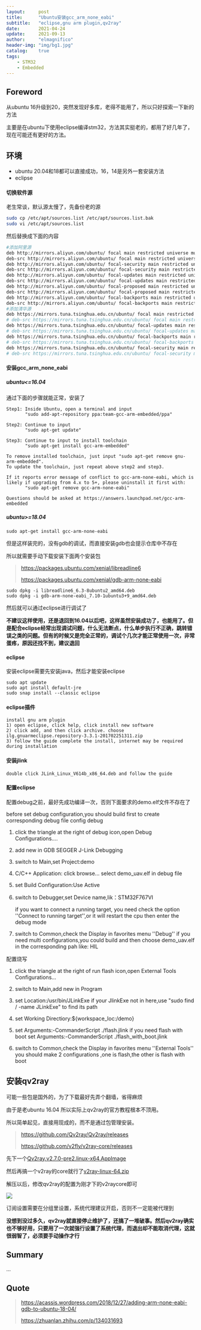 ```yaml
---
layout:     post
title:      "Ubuntu安装gcc_arm_none_eabi"
subtitle:   "eclipse,gnu arm plugin,qv2ray"
date:       2021-04-24
update:     2021-09-13
author:     "elmagnifico"
header-img: "img/bg1.jpg"
catalog:    true
tags:
    - STM32
    - Embedded
---
```


## Foreword

从ubuntu 16升级到20，突然发现好多库，老得不能用了，所以只好探索一下新的方法

主要是在ubuntu下使用eclipse编译stm32，方法其实挺老的，都用了好几年了，现在可能还有更好的方法。



## 环境

- ubuntu 20.04和18都可以直接成功，16，14是另外一套安装方法
- eclipse



#### 切换软件源

老生常谈，默认源太慢了，先备份老的源

```bash
sudo cp /etc/apt/sources.list /etc/apt/sources.list.bak
sudo vi /etc/apt/sources.list
```

然后替换成下面的内容

```bash
#添加阿里源
deb http://mirrors.aliyun.com/ubuntu/ focal main restricted universe multiverse
deb-src http://mirrors.aliyun.com/ubuntu/ focal main restricted universe multiverse
deb http://mirrors.aliyun.com/ubuntu/ focal-security main restricted universe multiverse
deb-src http://mirrors.aliyun.com/ubuntu/ focal-security main restricted universe multiverse
deb http://mirrors.aliyun.com/ubuntu/ focal-updates main restricted universe multiverse
deb-src http://mirrors.aliyun.com/ubuntu/ focal-updates main restricted universe multiverse
deb http://mirrors.aliyun.com/ubuntu/ focal-proposed main restricted universe multiverse
deb-src http://mirrors.aliyun.com/ubuntu/ focal-proposed main restricted universe multiverse
deb http://mirrors.aliyun.com/ubuntu/ focal-backports main restricted universe multiverse
deb-src http://mirrors.aliyun.com/ubuntu/ focal-backports main restricted universe multiverse
#添加清华源
deb https://mirrors.tuna.tsinghua.edu.cn/ubuntu/ focal main restricted universe multiverse
# deb-src https://mirrors.tuna.tsinghua.edu.cn/ubuntu/ focal main restricted universe multiverse
deb https://mirrors.tuna.tsinghua.edu.cn/ubuntu/ focal-updates main restricted universe multiverse
# deb-src https://mirrors.tuna.tsinghua.edu.cn/ubuntu/ focal-updates main restricted universe multiverse
deb https://mirrors.tuna.tsinghua.edu.cn/ubuntu/ focal-backports main restricted universe multiverse
# deb-src https://mirrors.tuna.tsinghua.edu.cn/ubuntu/ focal-backports main restricted universe multiverse
deb https://mirrors.tuna.tsinghua.edu.cn/ubuntu/ focal-security main restricted universe multiverse
# deb-src https://mirrors.tuna.tsinghua.edu.cn/ubuntu/ focal-security main restricted universe multiverse multiverse
```



#### 安装gcc_arm_none_eabi

##### ubuntu<=16.04

通过下面的步骤就能正常，安装了

```
Step1: Inside Ubuntu, open a terminal and input
       "sudo add-apt-repository ppa:team-gcc-arm-embedded/ppa"

Step2: Continue to input
       "sudo apt-get update"

Step3: Continue to input to install toolchain
       "sudo apt-get install gcc-arm-embedded"

To remove installed toolchain, just input "sudo apt-get remove gnu-arm-embedded".
To update the toolchain, just repeat above step2 and step3.

If it reports error message of conflict to gcc-arm-none-eabi, which is likely if upgrading from 4.x to 5+, please uninstall it first with:
       "sudo apt-get remove gcc-arm-none-eabi"

Questions should be asked at https://answers.launchpad.net/gcc-arm-embedded
```



##### ubuntu>=18.04

```
sudo apt-get install gcc-arm-none-eabi
```

但是这样装完的，没有gdb的调试，而直接安装gdb也会提示仓库中不存在

所以就需要手动下载安装下面两个安装包

> https://packages.ubuntu.com/xenial/libreadline6
>
> https://packages.ubuntu.com/xenial/gdb-arm-none-eabi

```
sudo dpkg -i libreadline6_6.3-8ubuntu2_amd64.deb
sudo dpkg -i gdb-arm-none-eabi_7.10-1ubuntu3+9_amd64.deb
```

然后就可以通过eclipse进行调试了



**不建议这样使用，还是退回到16.04以后吧，这样虽然安装成功了，也能用了。但是配合eclipse经常出现调试问题，什么无法断点，什么单步执行不正确，跳转错误之类的问题。但有的时候又是完全正常的，调试个几次才能正常使用一次，非常蛋疼，原因还找不到，建议退回**



#### eclipse

安装eclipse需要先安装java，然后才能安装eclipse

```
sudo apt update
sudo apt install default-jre
sudo snap install --classic eclipse
```



#### eclipse插件

```
install gnu arm plugin
1) open eclipse, click help, click install new software
2) click add, and then click archive. choose ilg.gnuarmeclipse.repository-3.3.1-201702251311.zip
3) follow the guide complete the install, internet may be required during installation
```



#### 安装jlink

```
double click JLink_Linux_V614b_x86_64.deb and follow the guide
```



#### 配置eclipse

配置debug之前，最好先成功编译一次，否则下面要求的demo.elf文件不存在了

before set debug configuration,you should build first to create corresponding debug file 
config debug

1. click the triangle at the right of debug icon,open Debug Configurations....

2. add new in GDB SEGGER J-Link Debugging

3. switch to Main,set Project:demo

4. C/C++ Application: click browse... select demo_uav.elf in debug file

5. set Build Configuration:Use Active

6. switch to Debugger,set Device name,lik：STM32F767VI  

   if you want to connect a running target, you need check the option ''Connect to running target'',or it will restart the cpu then enter the debug mode

7. switch to Common,check the Display in favorites menu ''Debug''
   if you need multi configurations,you could build and then choose demo_uav.elf in the corresponding pah like: HIL



配置烧写

1. click the triangle at the right of run flash icon,open External Tools Configurations...

2. switch to Main,add new in Program

3. set Location:/usr/bin/JLinkExe
   if your JlinkExe not in here,use "sudo find / -name JLinkExe" to find its path

4. set Working Directiory:${workspace_loc:/demo}

5. set Arguments:-CommanderScript ./flash.jlink
   if you need flash with boot set Arguments:-CommanderScript ./flash_with_boot.jlink

6. switch to Common,check the Display in favorites menu ''External Tools''
   you should make 2 configurations ,one is flash,the other is flash with boot



## 安装qv2ray

可能一些包是国外的，为了下载最好先弄个翻墙，省得麻烦

由于是老ubuntu 16.04 所以实际上qv2ray的官方教程根本不顶用。

所以简单起见，直接用现成的，而不是通过包管理安装。

>https://github.com/Qv2ray/Qv2ray/releases
>
>https://github.com/v2fly/v2ray-core/releases

先下一个[Qv2ray.v2.7.0-pre2.linux-x64.AppImage](https://github.com/Qv2ray/Qv2ray/releases/download/v2.7.0-pre2/Qv2ray.v2.7.0-pre2.linux-x64.AppImage)

然后再搞一个v2ray的core就行了[v2ray-linux-64.zip](https://github.com/v2fly/v2ray-core/releases/download/v4.41.0/v2ray-linux-64.zip)

解压以后，修改qv2ray的配置为刚才下的v2raycore即可

![](https://img.elmagnifico.tech/static/upload/elmagnifico/mp17O48BbnAcatF.png)



订阅设置需要在分组里设置，系统代理建议开启，否则不一定能被代理到



**没想到没过多久，qv2ray就直接停止维护了，还搞了一堆破事。然后qv2ray确实也不够好用，只要用了一次就强行设置了系统代理，而退出却不能取消代理，这就很弱智了，必须要手动操作才行**



## Summary

...



## Quote

> https://acassis.wordpress.com/2018/12/27/adding-arm-none-eabi-gdb-to-ubuntu-18-04/
>
> https://zhuanlan.zhihu.com/p/134031693

